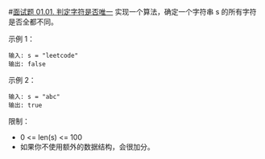 #[面试题 01.01. 判定字符是否唯一](https://leetcode-cn.com/problems/is-unique-lcci/)
实现一个算法，确定一个字符串 s 的所有字符是否全都不同。

示例 1：
```
输入: s = "leetcode"
输出: false 
```
示例 2：
```
输入: s = "abc"
输出: true
```
限制：

* 0 <= len(s) <= 100
* 如果你不使用额外的数据结构，会很加分。
